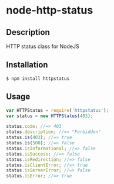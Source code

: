 # node-http-status

## Description
HTTP status class for NodeJS

## Installation

	$ npm install httpstatus

## Usage

```js
var HTTPStatus = require('httpstatus');
var status = new HTTPStatus(403);

status.code; //=> 403
status.description; //=> "Forbidden"
status.is(403); //=> true
status.is(500); //=> false
status.isInformational; //=> false
status.isSuccess; //=> false
status.isRedirection; //=> false
status.isClientError; //=> true
status.isServerError; //=> false
status.isError; //=> true
```